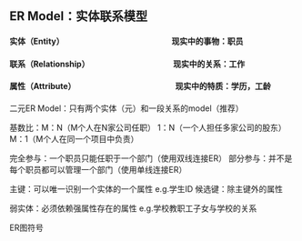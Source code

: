 ## ER Model：实体联系模型
#### 实体（Entity）　　　　　　　　　　　　　　现实中的事物：职员
#### 联系（Relationship）　　　　　　　　　　　现实中的关系：工作
#### 属性（Attribute）　　　　　　　　　　　　　现实中的特质：学历，工龄　


二元ER Model：只有两个实体（元）和一段关系的model（推荐）



基数比：M：N（M个人在N家公司任职）      1：N（一个人担任多家公司的股东）     M：1（M个人在同一个项目中负责）

完全参与：一个职员只能任职于一个部门（使用双线连接ER）
部分参与：并不是每个职员都可以管理一个部门（使用单线连接ER）

主键：可以唯一识别一个实体的一个属性    e.g.学生ID
候选键：除主键外的属性

弱实体：必须依赖强属性存在的属性     e.g.学校教职工子女与学校的关系

ER图符号

